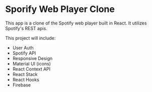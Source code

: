 # Sporify Web Player Clone

This app is a clone of the Spotify web player built in React. It utilizes Spotify's REST apis.

This project will include:
- User Auth
- Spotify API
- Responsive Design
- Material UI (icons)
- React Context API
- React Stack
- React Hooks 
- Firebase